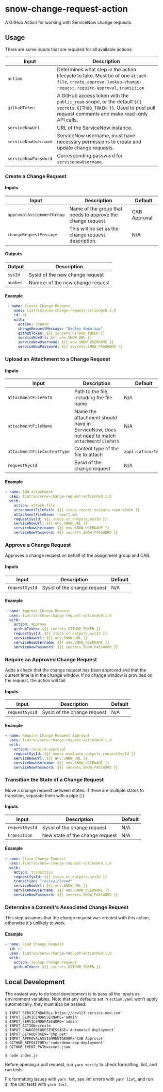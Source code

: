 # snow-change-request-action

A GitHub Action for working with ServiceNow change requests.

## Usage

There are some inputs that are required for all available actions:

| Input                | Description                                                                                                                                                        |
| -------------------- | ------------------------------------------------------------------------------------------------------------------------------------------------------------------ |
| `action`             | Determines what step in the action lifecycle to take. Must be of one `attach-file`, `create`, `approve`, `lookup-change-request`, `require-approval`, `transition` |
| `githubToken`        | A GitHub access token with the `public_repo` scope, or the default `${{ secrets.GITHUB_TOKEN }}`. Used to post pull request comments and make read-only API calls. |
| `serviceNowUrl`      | URL of the ServiceNow instance.                                                                                                                                    |
| `serviceNowUsername` | ServiceNow username, must have necessary permissions to create and update change requests.                                                                         |
| `serviceNowPassword` | Corresponding password for `servicenowUsername`.                                                                                                                   |

### Create a Change Request

#### Inputs

| Input                     | Description                                                | Default      |
| ------------------------- | ---------------------------------------------------------- | ------------ |
| `approvalAssignmentGroup` | Name of the group that needs to approve the change request | CAB Approval |
| `changeRequestMessage`    | This will be set as the change request description.        | N/A          |

#### Outputs

| Output   | Description                      |
| -------- | -------------------------------- |
| `sysId`  | Sysid of the new change request  |
| `number` | Number of the new change request |

#### Example

```yaml
 - name: Create Change Request
    uses: liatrio/snow-change-request-action@v0.1.0
    id: cr
    with:
      action: create
      changeRequestMessage: "Deploy demo-app"
      githubToken: ${{ secrets.GITHUB_TOKEN }}
      serviceNowUrl: ${{ env.SNOW_URL }}
      serviceNowUsername: ${{ env.SNOW_USERNAME }}
      serviceNowPassword: ${{ secrets.SNOW_PASSWORD }}
```

### Upload an Attachment to a Change Request

#### Inputs

| Input                       | Description                                                                                | Default            |
| --------------------------- | ------------------------------------------------------------------------------------------ | ------------------ |
| `attachmentFilePath`        | Path to the file, including the file name                                                  | N/A                |
| `attachmentFileName`        | Name the attachment should have in ServiceNow, does not need to match `attachmentFilePath` | N/A                |
| `attachmentFileContentType` | Content type of the file to attach                                                         | `application/text` |
| `requestSysId`              | Sysid of the change request                                                                | N/A                |

#### Example

```yaml
- name: Add attachment
  uses: liatrio/snow-change-request-action@v0.1.0
  with:
    action: attach-file
    attachmentFilePath: ${{ steps.report.outputs.reportPath }}
    attachmentFileName: report.md
    requestSysId: ${{ steps.cr.outputs.sysId }}
    serviceNowUrl: ${{ env.SNOW_URL }}
    serviceNowUsername: ${{ env.SNOW_USERNAME }}
    serviceNowPassword: ${{ secrets.SNOW_PASSWORD }}
```

### Approve a Change Request

Approves a change request on behalf of the assignment group and CAB.

#### Inputs

| Input          | Description                 | Default |
| -------------- | --------------------------- | ------- |
| `requestSysId` | Sysid of the change request | N/A     |

#### Example

```yaml
- name: Approve Change Request
  uses: liatrio/snow-change-request-action@v0.1.0
  with:
    action: approve
    githubToken: ${{ secrets.GITHUB_TOKEN }}
    requestSysId: ${{ steps.cr.outputs.sysId }}
    serviceNowUrl: ${{ env.SNOW_URL }}
    serviceNowUsername: ${{ env.SNOW_USERNAME }}
    serviceNowPassword: ${{ secrets.SNOW_PASSWORD }}
```

### Require an Approved Change Request

Adds a check that the change request has been approved and that the current time is in the change window.
If no change window is provided on the request, the action will fail.

#### Inputs

| Input          | Description                 | Default |
| -------------- | --------------------------- | ------- |
| `requestSysId` | Sysid of the change request | N/A     |

#### Example

```yaml
- name: Require Change Request Approval
  uses: liatrio/snow-change-request-action@v0.1.0
  with:
    action: require-approval
    requestSysId: ${{ needs.evaluate.outputs.requestSysId }}
    serviceNowUrl: ${{ env.SNOW_URL }}
    serviceNowUsername: ${{ env.SNOW_USERNAME }}
    serviceNowPassword: ${{ secrets.SNOW_PASSWORD }}
```

### Transition the State of a Change Request

Move a change request between states. If there are multiple states to transition, separate them with a pipe (`|`).

#### Inputs

| Input          | Description                     | Default |
| -------------- | ------------------------------- | ------- |
| `requestSysId` | Sysid of the change request     | N/A     |
| `transition`   | New state of the change request | N/A     |

#### Example

```yaml
- name: Close Change Request
  uses: liatrio/snow-change-request-action@v0.1.0
  with:
    action: transition
    requestSysId: ${{ steps.cr.outputs.sysId }}
    transition: "review|closed"
    serviceNowUrl: ${{ env.SNOW_URL }}
    serviceNowUsername: ${{ env.SNOW_USERNAME }}
    serviceNowPassword: ${{ secrets.SNOW_PASSWORD }}
```

### Determine a Commit's Associated Change Request

This step assumes that the change request was created with this action, otherwise it's unlikely to work.

#### Example

```yaml
- name: Find Change Request
  id: cr
  uses: liatrio/snow-change-request-action@v0.1.0
  with:
    action: lookup-change-request
    githubToken: ${{ secrets.GITHUB_TOKEN }}
```

## Local Development

The easiest way to do local development is to pass all the inputs as environment variables.
Note that any defaults set in `action.yaml` won't apply automatically, they must also be passed.

```
$ INPUT_SERVICENOWURL='https://dev123.service-now.com'
$ INPUT_SERVICENOWUSERNAME='admin'
$ INPUT_SERVICENOWPASSWORD='admin'
$ INPUT_ACTION=create
$ INPUT_CHANGEREQUESTMESSAGE='Automated deployment'
$ INPUT_GITHUBTOKEN='ghp_pat'
$ INPUT_APPROVALASSIGNMENTGROUP='CAB Approval'
$ GITHUB_REPOSITORY='rode/demo-app-deployment'
$ GITHUB_EVENT_PATH=event.json

$ node index.js
```

Before opening a pull request, run `yarn verify` to check formatting, lint, and run tests.

Fix formatting issues with `yarn fmt`, see lint errors with `yarn lint`, and run all the unit tests with `yarn test`.

